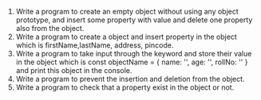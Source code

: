 1. Write a program to create an empty object without using any object prototype, and insert some property with value and delete one property also from the object.
2. Write a program to create a object and insert property in the object which is firstName,lastName, address, pincode.
3. Write a program to take input through the keyword and store their value in the object which is
   const objectName = {
   name: '',
   age: '',
   rollNo: ''
   }
   and print this object in the console.
4. Write a program to prevent the insertion and deletion from the object.
5. Write a program to check that a property exist in the object or not.
